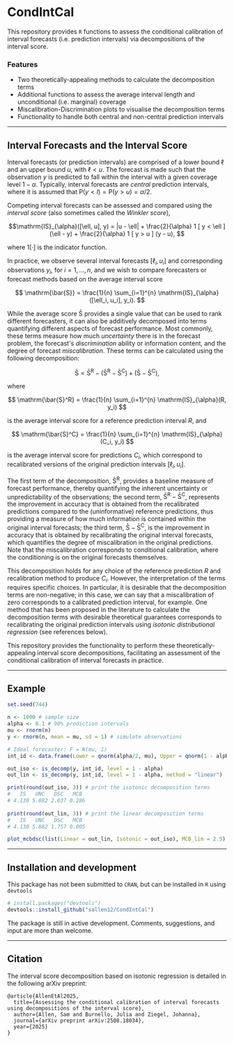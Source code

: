 # CondIntCal

This repository provides `R` functions to assess the conditional calibration of interval forecasts (i.e. prediction intervals) via decompositions of the interval score.

### Features

- Two theoretically-appealing methods to calculate the decomposition terms
- Additional functions to assess the average interval length and unconditional (i.e. marginal) coverage 
- Miscalibration-Discrimination plots to visualise the decomposition terms
- Functionality to handle both central and non-central prediction intervals

---

## Interval Forecasts and the Interval Score

Interval forecasts (or prediction intervals) are comprised of a lower bound $\ell$ and an upper bound $u$, with $\ell < u$. The forecast is made such that the observation $y$ is predicted to fall within the interval with a given coverage level $1 - \alpha$. Typically, interval forecasts are _central_ prediction intervals, where it is assumed that $\mathrm{P}(y < l) = \mathrm{P}(y > u) = \alpha/2$.

Competing interval forecasts can be assessed and compared using the _interval score_ (also sometimes called the _Winkler score_),

$$\mathrm{IS}_{\alpha}([\ell, u], y) = |u - \ell| + \frac{2}{\alpha} 1 [ y < \ell ] (\ell - y) + \frac{2}{\alpha} 1 [ y > u ] (y - u), $$

where $1[\cdotp]$ is the indicator function.

In practice, we observe several interval forecasts $[\ell_i, u_i]$ and corresponding observations $y_i$, for $i = 1, \dots, n$, and we wish to compare forecasters or forecast methods based on the average interval score

$$ \mathrm{\bar{S}} = \frac{1}{n} \sum_{i=1}^{n} \mathrm{IS}_{\alpha}([\ell_i, u_i], y_i). $$

While the average score $\mathrm{\bar{S}}$ provides a single value that can be used to rank different forecasters, it can also be additively decomposed into terms quantifying different aspects of forecast performance. Most commonly, these terms measure how much _uncertainty_ there is in the forecast problem, the forecast's _discrimination_ ability or information content, and the degree of forecast _miscalibration_. These terms can be calculated using the following decomposition:

$$ \mathrm{\bar{S}} = \mathrm{\bar{S}^R} - (\mathrm{\bar{S}^R} - \mathrm{\bar{S}^C}) + (\mathrm{\bar{S}} - \mathrm{\bar{S}^C}), $$

where

$$ \mathrm{\bar{S}^R} = \frac{1}{n} \sum_{i=1}^{n} \mathrm{IS}_{\alpha}(R, y_i) $$

is the average interval score for a reference prediction interval $R$, and

$$ \mathrm{\bar{S}^C} = \frac{1}{n} \sum_{i=1}^{n} \mathrm{IS}_{\alpha}(C_i, y_i) $$

is the average interval score for predictions $C_i$, which correspond to recalibrated versions of the original prediction intervals $[\ell_i, u_i].$

The first term of the decomposition, $\mathrm{\bar{S}^R}$, provides a baseline measure of forecast performance, thereby quantifying the inherent uncertainty or unpredictability of the observations; the second term, $\mathrm{\bar{S}^R} - \mathrm{\bar{S}^C}$, represents the improvement in accuracy that is obtained from the recalibrated predictions compared to the (uninformative) reference predictions, thus providing a measure of how much information is contained within the original interval forecasts; the third term, $\mathrm{\bar{S}} - \mathrm{\bar{S}^C}$, is the improvement in accuracy that is obtained by recalibrating the original interval forecasts, which quantifies the degree of miscalibration in the original predictions. Note that the miscalibration corresponds to conditional calibration, where the conditioning is on the original forecasts themselves.

This decomposition holds for any choice of the reference prediction $R$ and recalibration method to produce $C_i$. However, the interpretation of the terms requires specific choices. In particular, it is desirable that the decomposition terms are non-negative; in this case, we can say that a miscalibration of zero corresponds to a calibrated prediction interval, for example. One method that has been proposed in the literature to calculate the decomposition terms with desirable theoretical guarantees corresponds to recalibrating the original prediction intervals using _isotonic distributional regression_ (see references below).

This repository provides the functionality to perform these theoretically-appealing interval score decompositions, facilitating an assessment of the conditional calibration of interval forecasts in practice.

---

## Example

```r
set.seed(744)

n <- 1000 # sample size
alpha <- 0.1 # 90% prediction intervals
mu <- rnorm(n)
y <- rnorm(n, mean = mu, sd = 1) # simulate observations

# Ideal forecaster: F = N(mu, 1)
int_id <- data.frame(Lower = qnorm(alpha/2, mu), Upper = qnorm(1 - alpha/2, mu))

out_iso <- is_decomp(y, int_id, level = 1 - alpha)                     # get isotonic decomposition
out_lin <- is_decomp(y, int_id, level = 1 - alpha, method = "linear")  # get linear decomposition

print(round(out_iso, 3)) # print the isotonic decomposition terms
#   IS   UNC   DSC   MCB 
# 4.130 5.882 2.037 0.286 
 
print(round(out_lin, 3)) # print the linear decomposition terms
#   IS   UNC   DSC   MCB 
# 4.130 5.882 1.757 0.005

plot_mcbdsc(list(Linear = out_lin, Isotonic = out_iso), MCB_lim = 2.5) # plot the decomposition terms
```

---

## Installation and development

This package has not been submitted to `CRAN`, but can be installed in `R` using `devtools`
```r
# install.packages("devtools")
devtools::install_github("sallen12/CondIntCal")
```
The package is still in active development. Comments, suggestions, and input are more than welcome.

---

## Citation

The interval score decomposition based on isotonic regression is detailed in the following arXiv preprint:

```
@article{AllenEtAl2025,
  title={Assessing the conditional calibration of interval forecasts using decompositions of the interval score},
  author={Allen, Sam and Burnello, Julia and Ziegel, Johanna},
  journal={arXiv preprint arXiv:2508.18034},
  year={2025}
}
```


